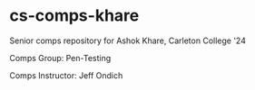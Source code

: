 # cs-comps-khare

Senior comps repository for Ashok Khare, Carleton College '24

Comps Group: Pen-Testing

Comps Instructor: Jeff Ondich
